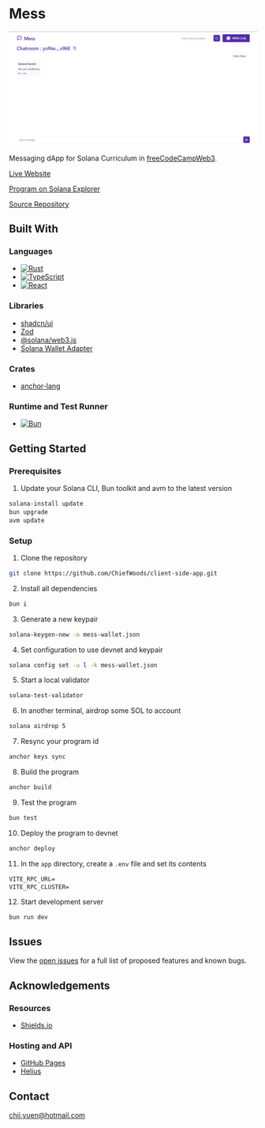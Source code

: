 # Mess

![Preview](preview.png)

Messaging dApp for Solana Curriculum in [freeCodeCampWeb3](https://web3.freecodecamp.org/).

[Live Website](https://chiefwoods.github.io/client-side-app/)

[Program on Solana Explorer](https://explorer.solana.com/address/MESSWwDyEZF9D63ktc12VGEGA6huravzPNJj9gjYFqq?cluster=devnet)

[Source Repository](https://github.com/ChiefWoods/client-side-app)

## Built With

### Languages

- [![Rust](https://img.shields.io/badge/Rust-f75008?style=for-the-badge&logo=rust)](https://www.rust-lang.org/)
- [![TypeScript](https://img.shields.io/badge/TypeScript-ffffff?style=for-the-badge&logo=typescript)](https://www.typescriptlang.org/)
- [![React](https://img.shields.io/badge/React-23272f?style=for-the-badge&logo=react)](https://react.dev/)

### Libraries

- [shadcn/ui](https://ui.shadcn.com/)
- [Zod](https://zod.dev/)
- [@solana/web3.js](https://solana-labs.github.io/solana-web3.js/)
- [Solana Wallet Adapter](https://github.com/anza-xyz/wallet-adapter)

### Crates

- [anchor-lang](https://docs.rs/anchor-lang/0.30.1/anchor_lang/index.html)

### Runtime and Test Runner

- [![Bun](https://img.shields.io/badge/Bun-000?style=for-the-badge&logo=bun)](https://bun.sh/)

## Getting Started

### Prerequisites

1. Update your Solana CLI, Bun toolkit and avm to the latest version

```bash
solana-install update
bun upgrade
avm update
```

### Setup

1. Clone the repository

```bash
git clone https://github.com/ChiefWoods/client-side-app.git
```

2. Install all dependencies

```bash
bun i
```

3. Generate a new keypair

```bash
solana-keygen-new -o mess-wallet.json
```

4. Set configuration to use devnet and keypair

```bash
solana config set -u l -k mess-wallet.json
```

5. Start a local validator

```bash
solana-test-validator
```

6. In another terminal, airdrop some SOL to account

```bash
solana airdrop 5
```

7. Resync your program id

```bash
anchor keys sync
```

8. Build the program

```bash
anchor build
```

9. Test the program

```bash
bun test
```

10. Deploy the program to devnet

```bash
anchor deploy
```

11. In the `app` directory, create a `.env` file and set its contents

```
VITE_RPC_URL=
VITE_RPC_CLUSTER=
```

12. Start development server

```bash
bun run dev
```

## Issues

View the [open issues](https://github.com/ChiefWoods/client-side-app/issues) for a full list of proposed features and known bugs.

## Acknowledgements

### Resources

- [Shields.io](https://shields.io/)

### Hosting and API

- [GitHub Pages](https://pages.github.com/)
- [Helius](https://www.helius.dev/)

## Contact

[chii.yuen@hotmail.com](mailto:chii.yuen@hotmail.com)